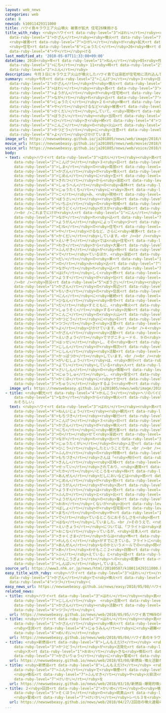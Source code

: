 ```yaml
---
layout: web_news
categories: web
cate: 8
newsid: k10011429311000
title: ハワイ島キラウエア火山噴火 被害が拡大 住宅26棟焼ける
title_with_ruby: <ruby>ハワイ<rt data-ruby-level="3">はわい</rt></ruby><ruby>島<rt data-ruby-level="3">とう</rt></ruby>キラウエア<ruby>火山<rt
  data-ruby-level="1">かざん</rt></ruby><ruby>噴火<rt data-ruby-level="7">ふんか</rt></ruby>
  <ruby>被害<rt data-ruby-level="7">ひがい</rt></ruby>が<ruby>拡大<rt data-ruby-level="6">かくだい</rt></ruby>
  <ruby>住宅<rt data-ruby-level="6">じゅうたく</rt></ruby>26<ruby>棟<rt data-ruby-level="7">むね</rt></ruby><ruby>焼<rt
  data-ruby-level="4">や</rt></ruby>ける
last_modified_at: '2018-05-07T11:33:00+09:00'
datetime: 2018<ruby>年<rt data-ruby-level="1">ねん</rt></ruby>05<ruby>月<rt data-ruby-level="1">がつ</rt></ruby>07<ruby>日<rt
  data-ruby-level="1">にち</rt></ruby> 11<ruby>時<rt data-ruby-level="2">じ</rt></ruby>33<ruby>分<rt
  data-ruby-level="2">ふん</rt></ruby>
description: 今月３日にキラウエア火山が噴火したハワイ島では溶岩が住宅地に流れ込んで、これまでに住宅２６棟が焼けるなど被害が拡大していて、現地の防災当局は引き続き今後の火山活動に注意するよう呼びかけています。
summary: <ruby>今月<rt data-ruby-level="2">こんげつ</rt></ruby>３<ruby>日<rt data-ruby-level="1">にち</rt></ruby>にキラウエア<ruby>火山<rt
  data-ruby-level="1">かざん</rt></ruby>が<ruby>噴火<rt data-ruby-level="7">ふんか</rt></ruby>した<ruby>ハワイ<rt
  data-ruby-level="3">はわい</rt></ruby><ruby>島<rt data-ruby-level="3">とう</rt></ruby>では<ruby>溶岩<rt
  data-ruby-level="7">ようがん</rt></ruby>が<ruby>住宅地<rt data-ruby-level="6">じゅうたくち</rt></ruby>に<ruby>流<rt
  data-ruby-level="7">なが</rt></ruby>れ<ruby>込<rt data-ruby-level="7">こ</rt></ruby>んで、これまでに<ruby>住宅<rt
  data-ruby-level="6">じゅうたく</rt></ruby>２６<ruby>棟<rt data-ruby-level="7">むね</rt></ruby>が<ruby>焼<rt
  data-ruby-level="4">や</rt></ruby>けるなど<ruby>被害<rt data-ruby-level="7">ひがい</rt></ruby>が<ruby>拡大<rt
  data-ruby-level="6">かくだい</rt></ruby>していて、<ruby>現地<rt data-ruby-level="5">げんち</rt></ruby>の<ruby>防災<rt
  data-ruby-level="5">ぼうさい</rt></ruby><ruby>当局<rt data-ruby-level="3">とうきょく</rt></ruby>は<ruby>引<rt
  data-ruby-level="4">ひ</rt></ruby>き<ruby>続<rt data-ruby-level="4">つづ</rt></ruby>き<ruby>今後<rt
  data-ruby-level="2">こんご</rt></ruby>の<ruby>火山<rt data-ruby-level="1">かざん</rt></ruby><ruby>活動<rt
  data-ruby-level="3">かつどう</rt></ruby>に<ruby>注意<rt data-ruby-level="3">ちゅうい</rt></ruby>するよう<ruby>呼<rt
  data-ruby-level="6">よ</rt></ruby>びかけています。
image_url: https://newswebeasy.github.io/ja201805/news/web/image/2018/05/07/K10011429311_1805071143_1805071144_01_02.jpg
movie_url: https://newswebeasy.github.io/ja201805/news/web/movie/2018/05/07/k10011429311_201805071220_201805071221.mp4
voice_url: https://newswebeasy.github.io/ja201805/news/web/voice/2018/05/07/k10011429311_201805071220_201805071221.mp3
body:
- text: <ruby>ハワイ<rt data-ruby-level="3">はわい</rt></ruby><ruby>島<rt data-ruby-level="3">とう</rt></ruby>では<ruby>今月<rt
    data-ruby-level="2">こんげつ</rt></ruby>３<ruby>日<rt data-ruby-level="1">にち</rt></ruby>、<ruby>島<rt
    data-ruby-level="3">しま</rt></ruby>の<ruby>南部<rt data-ruby-level="3">なんぶ</rt></ruby>にあるキラウエア<ruby>火山<rt
    data-ruby-level="1">かざん</rt></ruby>が<ruby>噴火<rt data-ruby-level="7">ふんか</rt></ruby>し、<ruby>地面<rt
    data-ruby-level="3">じめん</rt></ruby>に<ruby>生<rt data-ruby-level="1">しょう</rt></ruby>じた<ruby>亀裂<rt
    data-ruby-level="8">きれつ</rt></ruby>から<ruby>溶岩<rt data-ruby-level="7">ようがん</rt></ruby>が<ruby>周辺<rt
    data-ruby-level="4">しゅうへん</rt></ruby>の<ruby>森林<rt data-ruby-level="1">しんりん</rt></ruby>や<ruby>住宅地<rt
    data-ruby-level="6">じゅうたくち</rt></ruby>に<ruby>流<rt data-ruby-level="7">なが</rt></ruby>れ<ruby>込<rt
    data-ruby-level="7">こ</rt></ruby>み、<ruby>現地<rt data-ruby-level="5">げんち</rt></ruby>の<ruby>防災<rt
    data-ruby-level="5">ぼうさい</rt></ruby><ruby>当局<rt data-ruby-level="3">とうきょく</rt></ruby>によりますと、<ruby>一部<rt
    data-ruby-level="3">いちぶ</rt></ruby>の<ruby>地域<rt data-ruby-level="6">ちいき</rt></ruby>では<ruby>有毒<rt
    data-ruby-level="4">ゆうどく</rt></ruby>ガスが<ruby>検出<rt data-ruby-level="5">けんしゅつ</rt></ruby>されているということです。<br
    /><br />これまでにけが<ruby>人<rt data-ruby-level="1">にん</rt></ruby>の<ruby>情報<rt data-ruby-level="5">じょうほう</rt></ruby>はありませんが、<ruby>流<rt
    data-ruby-level="7">なが</rt></ruby>れ<ruby>込<rt data-ruby-level="7">こ</rt></ruby>んだ<ruby>溶岩<rt
    data-ruby-level="7">ようがん</rt></ruby>によって<ruby>少<rt data-ruby-level="2">すく</rt></ruby>なくとも２６<ruby>棟<rt
    data-ruby-level="7">むね</rt></ruby>の<ruby>住宅<rt data-ruby-level="6">じゅうたく</rt></ruby>が<ruby>焼<rt
    data-ruby-level="4">や</rt></ruby>けるなど、さらに<ruby>被害<rt data-ruby-level="7">ひがい</rt></ruby>が<ruby>拡大<rt
    data-ruby-level="6">かくだい</rt></ruby>しています。<br /><br /><ruby>現地<rt data-ruby-level="5">げんち</rt></ruby>からの<ruby>映像<rt
    data-ruby-level="6">えいぞう</rt></ruby>では<ruby>住宅<rt data-ruby-level="6">じゅうたく</rt></ruby>の<ruby>脇<rt
    data-ruby-level="7">わき</rt></ruby>から<ruby>大量<rt data-ruby-level="4">たいりょう</rt></ruby>の<ruby>噴石<rt
    data-ruby-level="7">ふんせき</rt></ruby>が<ruby>飛<rt data-ruby-level="4">と</rt></ruby>び<ruby>出<rt
    data-ruby-level="4">で</rt></ruby>ているほか、<ruby>溶岩<rt data-ruby-level="7">ようがん</rt></ruby>が２<ruby>台<rt
    data-ruby-level="2">だい</rt></ruby>の<ruby>車<rt data-ruby-level="1">くるま</rt></ruby>を<ruby>飲<rt
    data-ruby-level="7">の</rt></ruby>み<ruby>込<rt data-ruby-level="7">こ</rt></ruby>むように<ruby>流<rt
    data-ruby-level="7">なが</rt></ruby>れ<ruby>込<rt data-ruby-level="7">こ</rt></ruby>み<ruby>激<rt
    data-ruby-level="6">はげ</rt></ruby>しく<ruby>燃<rt data-ruby-level="5">も</rt></ruby>えている<ruby>様子<rt
    data-ruby-level="3">ようす</rt></ruby>が<ruby>伝<rt data-ruby-level="4">つた</rt></ruby>えられています。<br
    /><br /><ruby>防災<rt data-ruby-level="5">ぼうさい</rt></ruby><ruby>当局<rt data-ruby-level="3">とうきょく</rt></ruby>は、<ruby>火山<rt
    data-ruby-level="1">かざん</rt></ruby>の<ruby>周辺<rt data-ruby-level="4">しゅうへん</rt></ruby><ruby>地域<rt
    data-ruby-level="6">ちいき</rt></ruby>の<ruby>住民<rt data-ruby-level="4">じゅうみん</rt></ruby>およそ１７００<ruby>人<rt
    data-ruby-level="1">にん</rt></ruby>に<ruby>継続<rt data-ruby-level="7">けいぞく</rt></ruby>して<ruby>避難<rt
    data-ruby-level="7">ひなん</rt></ruby><ruby>命令<rt data-ruby-level="4">めいれい</rt></ruby>を<ruby>出<rt
    data-ruby-level="1">だ</rt></ruby>すとともに、<ruby>噴火<rt data-ruby-level="7">ふんか</rt></ruby>が<ruby>終息<rt
    data-ruby-level="3">しゅうそく</rt></ruby>する<ruby>兆候<rt data-ruby-level="4">ちょうこう</rt></ruby>がみられないとして、<ruby>今後<rt
    data-ruby-level="2">こんご</rt></ruby>の<ruby>火山<rt data-ruby-level="1">かざん</rt></ruby><ruby>活動<rt
    data-ruby-level="3">かつどう</rt></ruby>に<ruby>引<rt data-ruby-level="4">ひ</rt></ruby>き<ruby>続<rt
    data-ruby-level="4">つづ</rt></ruby>き<ruby>注意<rt data-ruby-level="3">ちゅうい</rt></ruby>するよう<ruby>呼<rt
    data-ruby-level="6">よ</rt></ruby>びかけています。<br /><br />４<ruby>日<rt data-ruby-level="1">にち</rt></ruby>には、<ruby>火山<rt
    data-ruby-level="1">かざん</rt></ruby><ruby>活動<rt data-ruby-level="3">かつどう</rt></ruby>の<ruby>影響<rt
    data-ruby-level="7">えいきょう</rt></ruby>でマグニチュード６．９の<ruby>地震<rt data-ruby-level="7">じしん</rt></ruby>が<ruby>発生<rt
    data-ruby-level="3">はっせい</rt></ruby>し、その<ruby>後<rt data-ruby-level="2">ご</rt></ruby>も<ruby>地震<rt
    data-ruby-level="7">じしん</rt></ruby>が<ruby>相次<rt data-ruby-level="3">あいつ</rt></ruby>ぐなど<ruby>地震<rt
    data-ruby-level="7">じしん</rt></ruby><ruby>活動<rt data-ruby-level="3">かつどう</rt></ruby>も<ruby>活発化<rt
    data-ruby-level="3">かっぱつか</rt></ruby>しています。<br /><br /><ruby>日本<rt data-ruby-level="1">にっぽん</rt></ruby>の<ruby>外務省<rt
    data-ruby-level="5">がいむしょう</rt></ruby>は、<ruby>旅行<rt data-ruby-level="3">りょこう</rt></ruby>を<ruby>予定<rt
    data-ruby-level="3">よてい</rt></ruby>している<ruby>人<rt data-ruby-level="1">ひと</rt></ruby>は<ruby>最新<rt
    data-ruby-level="4">さいしん</rt></ruby>の<ruby>情報<rt data-ruby-level="5">じょうほう</rt></ruby>を<ruby>入手<rt
    data-ruby-level="1">にゅうしゅ</rt></ruby>し、<ruby>安全<rt data-ruby-level="3">あんぜん</rt></ruby>の<ruby>確保<rt
    data-ruby-level="5">かくほ</rt></ruby>に<ruby>十分<rt data-ruby-level="2">じゅうぶん</rt></ruby><ruby>注意<rt
    data-ruby-level="3">ちゅうい</rt></ruby>するよう<ruby>呼<rt data-ruby-level="6">よ</rt></ruby>びかけています。
  image_url: https://newswebeasy.github.io/ja201805/news/web/image/2018/05/07/K10011429311_1805071220_1805071221_01_04.jpg
- title: <ruby>観光<rt data-ruby-level="4">かんこう</rt></ruby>ヘリのパイロット「<ruby>街<rt data-ruby-level="4">まち</rt></ruby>の<ruby>中<rt
    data-ruby-level="1">なか</rt></ruby>から<ruby>噴火<rt data-ruby-level="7">ふんか</rt></ruby>
    おそろしい」
  text: <ruby>ハワイ<rt data-ruby-level="3">はわい</rt></ruby><ruby>島<rt data-ruby-level="3">とう</rt></ruby>で２０<ruby>年以上<rt
    data-ruby-level="4">ねんいじょう</rt></ruby><ruby>観光<rt data-ruby-level="4">かんこう</rt></ruby>ヘリコプターのパイロットをしている<ruby>望月<rt
    data-ruby-level="8">もちづき</rt></ruby><ruby>敏行<rt data-ruby-level="8">としゆき</rt></ruby>さん（４８）は、<ruby>今月<rt
    data-ruby-level="2">こんげつ</rt></ruby>３<ruby>日<rt data-ruby-level="1">にち</rt></ruby>にキラウエア<ruby>火山<rt
    data-ruby-level="1">かざん</rt></ruby>が<ruby>噴火<rt data-ruby-level="7">ふんか</rt></ruby>したあと、４<ruby>日<rt
    data-ruby-level="1">にち</rt></ruby>に<ruby>観光客<rt data-ruby-level="4">かんこうきゃく</rt></ruby>を<ruby>乗<rt
    data-ruby-level="3">の</rt></ruby>せて<ruby>溶岩<rt data-ruby-level="7">ようがん</rt></ruby>が<ruby>流<rt
    data-ruby-level="3">なが</rt></ruby>れ<ruby>出<rt data-ruby-level="3">で</rt></ruby>ている<ruby>住宅街<rt
    data-ruby-level="6">じゅうたくがい</rt></ruby>の<ruby>上空<rt data-ruby-level="1">じょうくう</rt></ruby>を<ruby>飛行<rt
    data-ruby-level="4">ひこう</rt></ruby>したということです。<br /><br /><ruby>今回<rt data-ruby-level="2">こんかい</rt></ruby>の<ruby>噴火<rt
    data-ruby-level="7">ふんか</rt></ruby>の<ruby>特徴<rt data-ruby-level="7">とくちょう</rt></ruby>について<ruby>望月<rt
    data-ruby-level="8">もちづき</rt></ruby>さんは「<ruby>飛行<rt data-ruby-level="4">ひこう</rt></ruby><ruby>禁止<rt
    data-ruby-level="5">きんし</rt></ruby><ruby>区域<rt data-ruby-level="6">くいき</rt></ruby>が<ruby>設定<rt
    data-ruby-level="5">せってい</rt></ruby>されており、<ruby>通常<rt data-ruby-level="5">つうじょう</rt></ruby>よりかなり<ruby>高<rt
    data-ruby-level="2">たか</rt></ruby>いところを<ruby>飛<rt data-ruby-level="4">と</rt></ruby>んでいるため、フライトそのものは<ruby>安全<rt
    data-ruby-level="3">あんぜん</rt></ruby>だしにおいなどは<ruby>感<rt data-ruby-level="3">かん</rt></ruby>じなかったが、<ruby>地面<rt
    data-ruby-level="3">じめん</rt></ruby>が<ruby>割<rt data-ruby-level="6">わ</rt></ruby>れて<ruby>溶岩<rt
    data-ruby-level="7">ようがん</rt></ruby>が<ruby>流<rt data-ruby-level="3">なが</rt></ruby>れる<ruby>様子<rt
    data-ruby-level="3">ようす</rt></ruby>は<ruby>見<rt data-ruby-level="1">み</rt></ruby>えた。これまでの<ruby>噴火<rt
    data-ruby-level="7">ふんか</rt></ruby>と<ruby>比<rt data-ruby-level="5">くら</rt></ruby>べて<ruby>溶岩<rt
    data-ruby-level="7">ようがん</rt></ruby>の<ruby>量<rt data-ruby-level="4">りょう</rt></ruby>はそこまで<ruby>多<rt
    data-ruby-level="2">おお</rt></ruby>くないが<ruby>出<rt data-ruby-level="1">で</rt></ruby>てきた<ruby>場所<rt
    data-ruby-level="3">ばしょ</rt></ruby>が<ruby>住宅街<rt data-ruby-level="6">じゅうたくがい</rt></ruby>で、<ruby>街<rt
    data-ruby-level="4">まち</rt></ruby>の<ruby>中<rt data-ruby-level="1">なか</rt></ruby>から<ruby>出<rt
    data-ruby-level="1">で</rt></ruby>ているところにおそろしさを<ruby>感<rt data-ruby-level="3">かん</rt></ruby>じる」と<ruby>話<rt
    data-ruby-level="2">はな</rt></ruby>していました。<br />そのうえで、<ruby>噴火<rt data-ruby-level="7">ふんか</rt></ruby>の<ruby>影響<rt
    data-ruby-level="7">えいきょう</rt></ruby>については、「フライトは<ruby>通常<rt data-ruby-level="5">つうじょう</rt></ruby>どおり<ruby>行<rt
    data-ruby-level="2">おこな</rt></ruby>っているが、<ruby>日本人<rt data-ruby-level="1">にほんじん</rt></ruby>のお<ruby>客様<rt
    data-ruby-level="3">きゃくさま</rt></ruby>からは<ruby>怖<rt data-ruby-level="7">こわ</rt></ruby>いのでキャンセルしたいという<ruby>連絡<rt
    data-ruby-level="7">れんらく</rt></ruby>がすでにきている。フライトに<ruby>行<rt data-ruby-level="2">い</rt></ruby>っても<ruby>安全<rt
    data-ruby-level="3">あんぜん</rt></ruby>なのかというメールでの<ruby>問<rt data-ruby-level="3">と</rt></ruby>い<ruby>合<rt
    data-ruby-level="3">あ</rt></ruby>わせもここ２<ruby>日間<rt data-ruby-level="2">にちかん</rt></ruby>で<ruby>増<rt
    data-ruby-level="5">ふ</rt></ruby>えている」と<ruby>話<rt data-ruby-level="2">はな</rt></ruby>し、<ruby>観光業<rt
    data-ruby-level="4">かんこうぎょう</rt></ruby>への<ruby>影響<rt data-ruby-level="7">えいきょう</rt></ruby>を<ruby>心配<rt
    data-ruby-level="3">しんぱい</rt></ruby>していました。
source_url: https://www3.nhk.or.jp/news/html/20180507/k10011429311000.html
easy_title_with_ruby: <ruby>ハワイ<rt data-ruby-level="3">はわい</rt></ruby><ruby>島<rt data-ruby-level="3">とう</rt></ruby>にあるキラウエア<ruby>火山<rt
  data-ruby-level="1">かざん</rt></ruby>で<ruby>噴火<rt data-ruby-level="7">ふんか</rt></ruby>が<ruby>続<rt
  data-ruby-level="4">つづ</rt></ruby>く
easy_news_url: https://newswebeasy.github.io/news/easy/2018/05/08/ハワイ島にあるキラウエア火山で噴火が続く
related_news:
- title: <ruby>ハワイ<rt data-ruby-level="3">はわい</rt></ruby><ruby>島<rt data-ruby-level="3">とう</rt></ruby>でM6.9の<ruby>地震<rt
    data-ruby-level="7">じしん</rt></ruby>  <ruby>活発<rt data-ruby-level="3">かっぱつ</rt></ruby>な<ruby>火山<rt
    data-ruby-level="1">かざん</rt></ruby><ruby>活動<rt data-ruby-level="3">かつどう</rt></ruby><ruby>続<rt
    data-ruby-level="4">つづ</rt></ruby>く
  url: https://newswebeasy.github.io/news/web/2018/05/05/ハワイ島でM69の地震-活発な火山活動続く
- title: <ruby>ハワイ<rt data-ruby-level="3">はわい</rt></ruby><ruby>島<rt data-ruby-level="3">とう</rt></ruby>のキラウエア<ruby>火山<rt
    data-ruby-level="1">かざん</rt></ruby><ruby>噴火<rt data-ruby-level="7">ふんか</rt></ruby>
    <ruby>住民<rt data-ruby-level="4">じゅうみん</rt></ruby>に<ruby>避難<rt data-ruby-level="7">ひなん</rt></ruby><ruby>命令<rt
    data-ruby-level="4">めいれい</rt></ruby>
  url: https://newswebeasy.github.io/news/web/2018/05/04/ハワイ島のキラウエア火山噴火-住民に避難命令
- title: <ruby>新燃岳<rt data-ruby-level="8">しんもえだけ</rt></ruby> <ruby>噴火<rt data-ruby-level="7">ふんか</rt></ruby><ruby>活動<rt
    data-ruby-level="3">かつどう</rt></ruby>が<ruby>活発化<rt data-ruby-level="3">かっぱつか</rt></ruby>
    <ruby>大<rt data-ruby-level="1">おお</rt></ruby>きな<ruby>噴石<rt data-ruby-level="7">ふんせき</rt></ruby>や<ruby>火砕流<rt
    data-ruby-level="7">かさいりゅう</rt></ruby>に<ruby>警戒<rt data-ruby-level="7">けいかい</rt></ruby>を
  url: https://newswebeasy.github.io/news/web/2018/03/08/新燃岳-噴火活動が活発化-大きな噴石や火砕流に警戒を
- title: <ruby>新燃岳<rt data-ruby-level="8">しんもえだけ</rt></ruby> <ruby>爆発的<rt data-ruby-level="7">ばくはつてき</rt></ruby><ruby>噴火<rt
    data-ruby-level="7">ふんか</rt></ruby>で<ruby>噴煙<rt data-ruby-level="7">ふんえん</rt></ruby>4500ｍに
    <ruby>噴石<rt data-ruby-level="7">ふんせき</rt></ruby>や<ruby>火砕流<rt data-ruby-level="7">かさいりゅう</rt></ruby>に<ruby>警戒<rt
    data-ruby-level="7">けいかい</rt></ruby>を
  url: https://newswebeasy.github.io/news/web/2018/03/10/新燃岳-爆発的噴火で噴煙4500mに-噴石や火砕流に警戒を
- title: ２<ruby>回目<rt data-ruby-level="2">かいめ</rt></ruby>の<ruby>噴火<rt data-ruby-level="7">ふんか</rt></ruby><ruby>速報<rt
    data-ruby-level="5">そくほう</rt></ruby>の<ruby>硫黄山<rt data-ruby-level="8">いおうざん</rt></ruby>
    <ruby>警戒<rt data-ruby-level="7">けいかい</rt></ruby>レベル３を<ruby>継続<rt data-ruby-level="7">けいぞく</rt></ruby>
  url: https://newswebeasy.github.io/news/web/2018/04/27/2回目の噴火速報の硫黄山-警戒レベル3を継続
...
```

